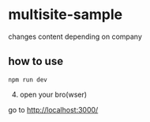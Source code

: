 # multisite-sample

changes content depending on company

## how to use

```
npm run dev
```

4. open your bro(wser)

go to [http://localhost:3000/](http://localhost:3000/)
